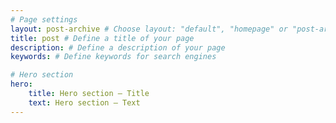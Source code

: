```yaml
---
# Page settings
layout: post-archive # Choose layout: "default", "homepage" or "post-archive"
title: post # Define a title of your page
description: # Define a description of your page
keywords: # Define keywords for search engines

# Hero section
hero:
    title: Hero section — Title
    text: Hero section — Text
---
```

